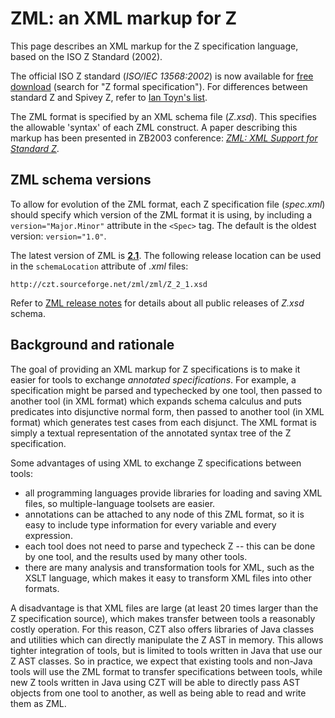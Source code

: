 # ZML: an XML markup for Z

This page describes an XML markup for the Z specification language,
based on the ISO Z Standard (2002).

The official ISO Z standard (_ISO/IEC 13568:2002_) is now available for
[free download][iso-z-download] (search for "Z formal specification"). For differences between
standard Z and Spivey Z, refer to [Ian Toyn's list][z-diffs].

The ZML format is specified by an XML schema file (_Z.xsd_). This specifies the allowable
'syntax' of each ZML construct. A paper describing this markup has been presented in
ZB2003 conference: [_ZML: XML Support for Standard Z_][zml-paper].

[iso-z-download]: http://standards.iso.org/ittf/PubliclyAvailableStandards/index.html
[z-diffs]: http://www.cs.york.ac.uk/hise/cadiz/standard.html
[zml-paper]: http://dx.doi.org/10.1007/3-540-44880-2_26


## ZML schema versions

To allow for evolution of the ZML format, each Z specification file (_spec.xml_) should specify
which version of the ZML format it is using, by including a `version="Major.Minor"` attribute
in the `<Spec>` tag. The default is the oldest version: `version="1.0"`.

The latest version of ZML is [**2.1**][zml-latest].
The following release location can be used in the `schemaLocation` attribute of _.xml_ files:

    http://czt.sourceforge.net/zml/zml/Z_2_1.xsd

Refer to [ZML release notes][zml-releases] for details about all public releases of _Z.xsd_ schema.

[zml-latest]: zml/Z_2_1.xsd
[zml-releases]: zml/index.html


## Background and rationale

The goal of providing an XML markup for Z specifications is to make it easier for tools to
exchange _annotated specifications_. For example, a specification might be parsed and typechecked
by one tool, then passed to another tool (in XML format) which expands schema calculus and puts
predicates into disjunctive normal form, then passed to another tool (in XML format) which
generates test cases from each disjunct. The XML format is simply a textual representation of the
annotated syntax tree of the Z specification.

Some advantages of using XML to exchange Z specifications between tools:

-   all programming languages provide libraries for loading and saving XML files,
    so multiple-language toolsets are easier.
-   annotations can be attached to any node of this ZML format, so it is easy to include type
    information for every variable and every expression.
-   each tool does not need to parse and typecheck Z -- this can be done by one tool,
    and the results used by many other tools.
-   there are many analysis and transformation tools for XML, such as the XSLT language,
    which makes it easy to transform XML files into other formats. 

A disadvantage is that XML files are large (at least 20 times larger than the Z specification
source), which makes transfer between tools a reasonably costly operation. For this reason, CZT
also offers libraries of Java classes and utilities which can directly manipulate the Z AST in
memory. This allows tighter integration of tools, but is limited to tools written in Java that use
our Z AST classes. So in practice, we expect that existing tools and non-Java tools will use the
ZML format to transfer specifications between tools, while new Z tools written in Java using CZT
will be able to directly pass AST objects from one tool to another, as well as being able to read
and write them as ZML. 
